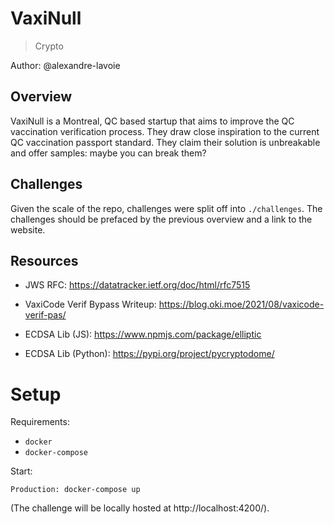 # VaxiNull

> Crypto

Author: @alexandre-lavoie

## Overview

VaxiNull is a Montreal, QC based startup that aims to improve the QC vaccination verification process. They draw close inspiration to the current QC vaccination passport standard. They claim their solution is unbreakable and offer samples: maybe you can break them?

## Challenges

Given the scale of the repo, challenges were split off into `./challenges`. The challenges should be prefaced by the previous overview and a link to the website.

## Resources

- JWS RFC: https://datatracker.ietf.org/doc/html/rfc7515

- VaxiCode Verif Bypass Writeup: https://blog.oki.moe/2021/08/vaxicode-verif-pas/

- ECDSA Lib (JS): https://www.npmjs.com/package/elliptic

- ECDSA Lib (Python): https://pypi.org/project/pycryptodome/

# Setup

Requirements:

- `docker`
- `docker-compose`

Start:

```
Production: docker-compose up
```

(The challenge will be locally hosted at http://localhost:4200/).
